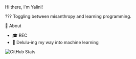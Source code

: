 Hi there, I'm Yalini!

??? Toggling between misanthropy and learning programming.

🚀 About
- 🎓 REC
- 💼 Delulu-ing my way into machine learning

![GitHub Stats](https://github-readme-stats.vercel.app/api?username=3011user&show_icons=true&theme=radical)



